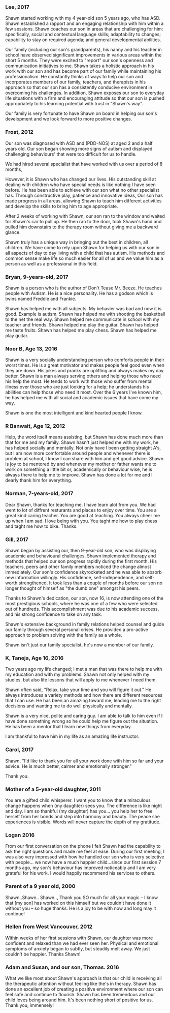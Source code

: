 ### Lee, 2017

Shawn started working with my 4 year-old son 5 years ago, who has ASD. Shawn established a rapport and an engaging relationship with him within a few sessions. Shawn coaches our son in areas that are challenging for him: specifically, social and contextual language skills; adaptability to changes; capability to stay on required agenda; and general developmental abilities.

Our family (including our son's grandparents), his nanny and his teacher in school have observed significant improvements in various areas within the short 5 months. They were excited to "report" our son's openness and communication initiatives to me. Shawn takes a holistic approach in his work with our son and has become part of our family while maintaining his professionalism. He constantly thinks of ways to help our son and incorporates members of our family, teachers, and therapists in his approach so that our son has a consistently conducive environment in overcoming his challenges. In addition, Shawn exposes our son to everyday life situations with a firm and encouraging attitude so that our son is pushed appropriately to his learning potential with trust in "Shawn's way".

Our family is very fortunate to have Shawn on board in helping our son's development and we look forward to more positive changes.

### Frost, 2012

Our son was diagnosed with ASD and (PDD-NOS)  at aged 2 and a half years old. Our son began showing more signs of autism and displayed challenging behaviours' that were too difficult for us to handle.​​​​​​

We had hired several specialist that have worked with us over a period of 8 months,

However, it is Shawn who has changed our lives. His outstanding skill at dealing with children who have special needs is like nothing I have seen before. He has been able to achieve with our son what no other specialist has. Through constructive play, patience and innovative ideas, Our son has made progress in all areas,  allowing Shawn to teach him different activities and develop the skills to bring him to age appropriate. 

After 2 weeks of working with Shawn, our son ran to the window and waited for Shawn's car to pull up. He then ran to the door, took Shawn's hand and pulled him downstairs to the therapy room without giving me a backward glance. 
  
Shawn truly has a unique way in bringing out the best in children, all children. We have come to rely upon Shawn for helping us with our son in all aspects of day to day living with a child that has autism. His methods and common sense make life so much easier for all of us and we value him as a person as well as a professional in this field.​

### Bryan, 9-years-old, 2017

Shawn is a person who is the author of Don't Tease Mr. Beeze. He teaches people with Autism. He is a nice personality. He has a godson which is twins named Freddie and Frankie. 

Shawn has helped me with all subjects. My behavier was bad and now it is good. Example is autism. Shawn has helped me with shooting the basketball to the net the real way. Shawn helped me communicate in school with my teacher and friends. Shawn helped me play the guitar. Shawn has helped me taste fruits. Shawn has helped me play chess. Shawn has helped me play guitar.

### Noor B, Age 13, 2016

Shawn is a very socially understanding person who comforts people in their worst times. He is a great motivator and makes people feel good even when they are down. His jokes and pranks are uplifting and always makes my day better. Shawn is a man always serving others and helping those who need his help the most. He tends to work with those who suffer from mental illness over those who are just looking for a help; he understands his abilities can help those who need it most. Over the 6 years I've known him, he has helped me with all social and academic issues that have come my way.

Shawn is one the most intelligent and kind hearted people I know.

### R Banwait, Age 12, 2012

Help, the word itself means assisting, but Shawn has done much more than that for me and my family. Shawn hasn't just helped me with my work, he has helped socially and mentally. Not only have I been getting straight A's, but I am now more comfortable around people and whenever there is problem at school, I know I can share with him and get good advice. Shawn is joy to  be mentored by and whenever my mother or father wants me to work on something a little bit or, academically or behaviour  wise, he is always there to help me to improve. Shawn has done a lot for me and I dearly thank him for everything.

### Norman, 7-years-old, 2017

Dear Shawn, thanks for teaching me. I have learn alot from you. We had went to lot of diffrent resturants and places to enjoy over time. You are a great kind caring teacher. You are good at teaching. You always cheer me up when I am sad. I love being with you. You taght me how to play chess and taght me how to bike. Thanks. 

### Gill, 2017

Shawn began by assisting our, then 9-year-old son, who was displaying academic and behavioural challenges. Shawn implemented therapy and methods that helped our son progress rapidly during the first month. His teachers, peers and other family members noticed the change almost immediately. Our son's confidence skyrocketed and he was able to absorb new information willingly. His confidence, self-independence, and self-worth strengthened. It took less than a couple of months before our son no longer thought of himself as "the dumb one" amongst his peers. 

Thanks to Shawn's dedication, our son, now 16, is now attending one of the most prestigious schools, where he was one of a few who were selected out of hundreds. This accomplishment was due to his academic success, and his strong confidence to take on any task.​​​​​​​​​

Shawn's extensive background in family relations helped counsel and guide our family through several personal crises. He provided a pro-active approach to problem solving with the family as a whole.

Shawn isn't just our family specialist, he's now a member of our family.

### K, Taneja, Age 16, 2016

Two years ago my life changed; I met a man that was there to help me with my education and with my problems. Shawn not only helped with my studies, but also life lessons that will apply to me whenever I need them.

Shawn often said, "Relax, take your time and you will figure it out." He always introduces a variety methods and how there are different resources that I can use. He has been an amazing toward me; leading me to the right decisions and wanting me to do well physically and mentally.

Shawn is a very nice, polite and caring guy.  I am able to talk to him even if I have done something wrong so he could help me figure out the situation. He has been a mentor that I learn new things from everyday.

I am thankful to have him in my life as an amazing life instructor.

### Carol, 2017

Shawn, "I'd like to thank you for all your work done with him so far and your advice. He is much better, calmer and emotionally stronger."

Thank you.

### Mother of a 5-year-old daughter, 2011

You are a gifted child whisperer. I want you to know that a miraculous change happens when (my daughter) sees you. The difference is like night and day. I am so thankful (my daughter) has you... you help her to free herself from her bonds and step into harmony and beauty. The peace she experiences is visible. Words will never capture the depth of my gratitude. 

### Logan 2016

From our first conversation on the phone I felt Shawn had the capability to ask the right questions and made me feel at ease. During our first meeting, I was also very impressed with how he handled our son who is very selective with people... we now have a much happier child...since our first session 7 months ago, my son's behaviour has improved noticeably and I am very grateful for his work. I would happily recommend his services to others.

### Parent of a 9 year old, 2000

Shawn..Shawn.. Shawn.., Thank you SO much for all your magic – I know that [my son] has worked on this himself but we couldn't have done it without you – so huge thanks. He is a joy to be with now and long may it continue!

### Hellen from West Vancouver, 2012

Within weeks of her first sessions with Shawn, our daughter was more confident and relaxed than we had ever seen her. Physical and emotional symptoms of anxiety began to subtly, but steadily melt away. We just couldn't be happier. Thanks Shawn! 

### Adam and Susan, and our son, Thomas. 2016

What we like most about Shawn's approach is that our child is receiving all the therapeutic attention without feeling like the's in therapy. Shawn has done an excellent job of creating a positive environment where our son can feel safe and continue to flourish.  Shawn has been tremendous and our child loves being around him. It's been nothing short of positive for us.
Thank you, immensely! 